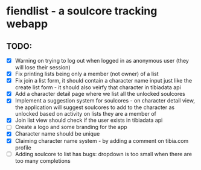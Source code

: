# fiendlist - a soulcore tracking webapp


## TODO:

- [x] Warning on trying to log out when logged in as anonymous user (they will lose their session)
- [X] Fix printing lists being only a member (not owner) of a list
- [x] Fix join a list form, it should contain a character name input just like the create list form - it should also veirfy that character in tibiadata api
- [x] Add a character detail page where we list all the unlocked soulcores
- [x] Implement a suggestion system for soulcores - on character detail view, the application will suggest soulcores to add to the character as unlocked based on activity on lists they are a member of
- [x] Join list view should check if the user exists in tibiadata api
- [ ] Create a logo and some branding for the app
- [x] Character name should be unique
- [x] Claiming character name system - by adding a comment on tibia.com profile
- [ ] Adding soulcore to list has bugs: dropdown is too small when there are too many completions
